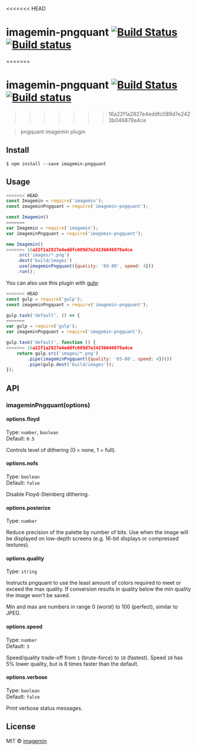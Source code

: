 <<<<<<< HEAD
# imagemin-pngquant [![Build Status](https://travis-ci.org/imagemin/imagemin-pngquant.svg?branch=master)](https://travis-ci.org/imagemin/imagemin-pngquant) [![Build status](https://ci.appveyor.com/api/projects/status/w60auppnbiwgu9gj?svg=true)](https://ci.appveyor.com/project/kevva/imagemin-pngquant)
=======
# imagemin-pngquant [![Build Status](http://img.shields.io/travis/imagemin/imagemin-pngquant.svg?style=flat)](https://travis-ci.org/imagemin/imagemin-pngquant) [![Build status](https://ci.appveyor.com/api/projects/status/w60auppnbiwgu9gj?svg=true)](https://ci.appveyor.com/project/kevva/imagemin-pngquant)
>>>>>>> 16a22f1a2827e4eddfc089d7e2423b046879a4ce

> pngquant imagemin plugin


## Install

```
$ npm install --save imagemin-pngquant
```


## Usage

```js
<<<<<<< HEAD
const Imagemin = require('imagemin');
const imageminPngquant = require('imagemin-pngquant');

const Imagemin()
=======
var Imagemin = require('imagemin');
var imageminPngquant = require('imagemin-pngquant');

new Imagemin()
>>>>>>> 16a22f1a2827e4eddfc089d7e2423b046879a4ce
	.src('images/*.png')
	.dest('build/images')
	.use(imageminPngquant({quality: '65-80', speed: 4}))
	.run();
```

You can also use this plugin with [gulp](http://gulpjs.com):

```js
<<<<<<< HEAD
const gulp = require('gulp');
const imageminPngquant = require('imagemin-pngquant');

gulp.task('default', () => {
=======
var gulp = require('gulp');
var imageminPngquant = require('imagemin-pngquant');

gulp.task('default', function () {
>>>>>>> 16a22f1a2827e4eddfc089d7e2423b046879a4ce
	return gulp.src('images/*.png')
		.pipe(imageminPngquant({quality: '65-80', speed: 4})())
		.pipe(gulp.dest('build/images'));
});
```


## API

### imageminPngquant(options)

#### options.floyd

Type: `number`, `boolean`  
Default: `0.5`

Controls level of dithering (0 = none, 1 = full).

#### options.nofs

Type: `boolean`  
Default: `false`

Disable Floyd-Steinberg dithering.

#### options.posterize

Type: `number`

Reduce precision of the palette by number of bits. Use when the image will be 
displayed on low-depth screens (e.g. 16-bit displays or compressed textures).

#### options.quality

Type: `string`

Instructs pngquant to use the least amount of colors required to meet or exceed 
the max quality. If conversion results in quality below the min quality the 
image won't be saved.

Min and max are numbers in range 0 (worst) to 100 (perfect), similar to JPEG.

#### options.speed

Type: `number`  
Default: `3`

Speed/quality trade-off from `1` (brute-force) to `10` (fastest). Speed `10` has 
5% lower quality, but is 8 times faster than the default.

#### options.verbose

Type: `boolean`  
Default: `false`

Print verbose status messages.


## License

MIT © [imagemin](https://github.com/imagemin)
